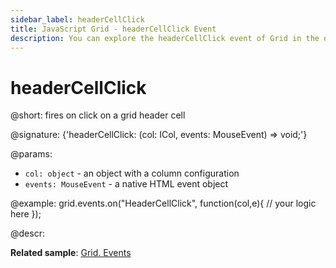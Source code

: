 ```yaml
---
sidebar_label: headerCellClick
title: JavaScript Grid - headerCellClick Event 
description: You can explore the headerCellClick event of Grid in the documentation of the DHTMLX JavaScript UI library. Browse developer guides and API reference, try out code examples and live demos, and download a free 30-day evaluation version of DHTMLX Suite 7.
---
```


# headerCellClick

@short: fires on click on a grid header cell

@signature: {'headerCellClick: (col: ICol, events: MouseEvent) => void;'}

@params:
- `col: object` - an object with a column configuration
- `events: MouseEvent` - a native HTML event object

@example:
grid.events.on("HeaderCellClick", function(col,e){
    // your logic here
});

@descr:

**Related sample**: [Grid. Events](https://snippet.dhtmlx.com/9zeyp4ds)
